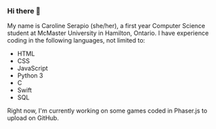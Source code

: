 ### Hi there 👋

<!--
**CarSerapio/CarSerapio** is a ✨ _special_ ✨ repository because its `README.md` (this file) appears on your GitHub profile.

Here are some ideas to get you started:

- 🔭 I’m currently working on ...
- 🌱 I’m currently learning ...
- 👯 I’m looking to collaborate on ...
- 🤔 I’m looking for help with ...
- 💬 Ask me about ...
- 📫 How to reach me: ...
- 😄 Pronouns: ...
- ⚡ Fun fact: ...
-->

My name is Caroline Serapio (she/her), a first year Computer Science student at McMaster University in Hamilton, Ontario. I have experience coding in the following languages, not limited to: 

* HTML
* CSS
* JavaScript 
* Python 3
* C
* Swift
* SQL 

Right now, I'm currently working on some games coded in Phaser.js to upload on GitHub. 
